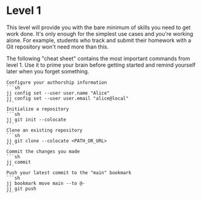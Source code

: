 # Level 1

This level will provide you with the bare minimum of skills you need to get work done.
It's only enough for the simplest use cases and you're working alone.
For example, students who track and submit their homework with a Git repository won't need more than this. 

The following "cheat sheet" contains the most important commands from level 1.
Use it to prime your brain before getting started and remind yourself later when you forget something.

````admonish info title="cheat sheet"
Configure your authorship information
```sh
jj config set --user user.name "Alice"
jj config set --user user.email "alice@local"
```
Initialize a repository
```sh
jj git init --colocate
```
Clone an existing repository
```sh
jj git clone --colocate <PATH_OR_URL>
```
Commit the changes you made
```sh
jj commit
```
Push your latest commit to the "main" bookmark
```sh
jj bookmark move main --to @-
jj git push
```
````